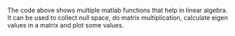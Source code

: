 The code above shows multiple matlab functions that help in linear algebra. It can be used to collect null space, do matrix multiplication, calculate eigen values in a matrix and plot some values.
